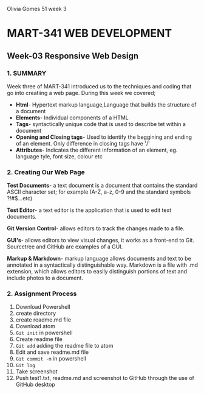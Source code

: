 Olivia Gomes 51 week 3

# MART-341 WEB DEVELOPMENT
## Week-03 Responsive Web Design
### 1. SUMMARY

Week three of MART-341 introduced us to the techniques and coding that go into creatiing a web page. During this week we covered;

- **Html**- Hypertext markup language,Language that builds the structure of a document
- **Elements**- Individual components of a HTML
- **Tags**- syntactically unique code that is used to describe tet within a document
- **Opening and Closing tags**- Used to identify the beggining and ending of an element. Only difference in closing tags have '/'
- **Attributes**- Indicates the different information of an element, eg. language tyle, font size, colour etc

### 2. Creating Our Web Page

**Test Documents**- a text document is a document that contains the standard ASCII character set; for example (A-Z, a-z, 0-9 and the standard symbols ?!#$...etc)

**Test Editor**- a text editor is the application that is used to edit text documents.

**Git Version Control**- allows editors to track the changes made to a file.

**GUI's**- allows editors to view visual changes, it works as a front-end to Git. Sourcetree and GitHub are examples of a GUI.

**Markup & Markdown**- markup language allows documents and text to be annotated in a syntactically distinguishable way. Markdown is a file with .md extension, which allows editors to easily distinguish portions of text and include photos to a document.

### 2. Assignment Process
1. Download Powershell
2. create directory
3. create readme.md file
4. Download atom
5. `Git init` in powershell
6. Create readme file
7. `Git add` adding the readme file to atom
7. Edit and save readme.md file
7. `Git commit -m` in powershell
8. `Git log`
8. Take screenshot
8. Push test1.txt, readme.md and screenshot to GitHub through the use of GitHub desktop
